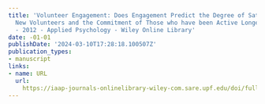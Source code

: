```yaml
---
title: 'Volunteer Engagement: Does Engagement Predict the Degree of Satisfaction among
  New Volunteers and the Commitment of Those who have been Active Longer? - Vecina
  - 2012 - Applied Psychology - Wiley Online Library'
date: -01-01
publishDate: '2024-03-10T17:28:18.100507Z'
publication_types:
- manuscript
links:
- name: URL
  url: 
    https://iaap-journals-onlinelibrary-wiley-com.sare.upf.edu/doi/full/10.1111/j.1464-0597.2011.00460.x
---
```

